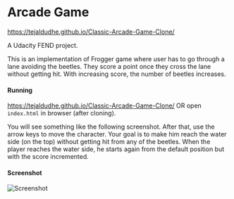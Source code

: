 
# Arcade Game

https://tejaldudhe.github.io/Classic-Arcade-Game-Clone/

A Udacity FEND project.

This is an implementation of Frogger game where user has to go through a lane avoiding the beetles.
They score a point once they cross the lane without getting hit.
With increasing score, the number of beetles increases.


#### Running

https://tejaldudhe.github.io/Classic-Arcade-Game-Clone/ OR open `index.html` in browser (after cloning).

You will see something like the following screenshot. After that, use the arrow keys to move the character.
Your goal is to make him reach the water side (on the top) without getting hit from any of the beetles.
When the player reaches the water side, he starts again from the default position but with the score incremented.


#### Screenshot

![Screenshot](https://i.imgur.com/LuaDsjI.png)
